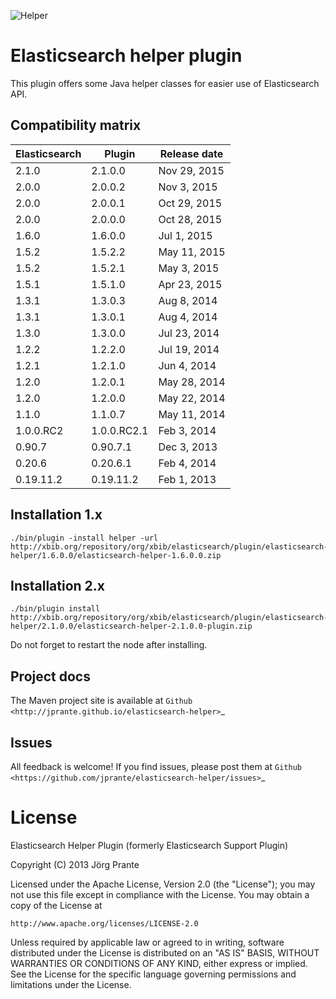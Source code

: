 ![Helper](https://github.com/jprante/elasticsearch-helper/raw/master/src/site/resources/helper.jpg)

# Elasticsearch helper plugin

This plugin offers some Java helper classes for easier use of Elasticsearch API.

## Compatibility matrix

| Elasticsearch     | Plugin         | Release date |
| ----------------- | -------------- | -------------|
| 2.1.0             | 2.1.0.0        | Nov 29, 2015 |
| 2.0.0             | 2.0.0.2        | Nov  3, 2015 |
| 2.0.0             | 2.0.0.1        | Oct 29, 2015 |
| 2.0.0             | 2.0.0.0        | Oct 28, 2015 |
| 1.6.0             | 1.6.0.0        | Jul  1, 2015 |
| 1.5.2             | 1.5.2.2        | May 11, 2015 |
| 1.5.2             | 1.5.2.1        | May  3, 2015 |
| 1.5.1             | 1.5.1.0        | Apr 23, 2015 |
| 1.3.1             | 1.3.0.3        | Aug  8, 2014 |
| 1.3.1             | 1.3.0.1        | Aug  4, 2014 |
| 1.3.0             | 1.3.0.0        | Jul 23, 2014 |
| 1.2.2             | 1.2.2.0        | Jul 19, 2014 |
| 1.2.1             | 1.2.1.0        | Jun  4, 2014 |
| 1.2.0             | 1.2.0.1        | May 28, 2014 |
| 1.2.0             | 1.2.0.0        | May 22, 2014 |
| 1.1.0             | 1.1.0.7        | May 11, 2014 |
| 1.0.0.RC2         | 1.0.0.RC2.1    | Feb  3, 2014 |
| 0.90.7            | 0.90.7.1       | Dec  3, 2013 |
| 0.20.6            | 0.20.6.1       | Feb  4, 2014 |
| 0.19.11.2         | 0.19.11.2      | Feb  1, 2013 |

## Installation 1.x

    ./bin/plugin -install helper -url http://xbib.org/repository/org/xbib/elasticsearch/plugin/elasticsearch-helper/1.6.0.0/elasticsearch-helper-1.6.0.0.zip

## Installation 2.x

    ./bin/plugin install http://xbib.org/repository/org/xbib/elasticsearch/plugin/elasticsearch-helper/2.1.0.0/elasticsearch-helper-2.1.0.0-plugin.zip

Do not forget to restart the node after installing.

## Project docs

The Maven project site is available at `Github <http://jprante.github.io/elasticsearch-helper>`_

## Issues

All feedback is welcome! If you find issues, please post them at `Github <https://github.com/jprante/elasticsearch-helper/issues>`_

# License

Elasticsearch Helper Plugin (formerly Elasticsearch Support Plugin)

Copyright (C) 2013 Jörg Prante

Licensed under the Apache License, Version 2.0 (the "License");
you may not use this file except in compliance with the License.
You may obtain a copy of the License at

    http://www.apache.org/licenses/LICENSE-2.0

Unless required by applicable law or agreed to in writing, software
distributed under the License is distributed on an "AS IS" BASIS,
WITHOUT WARRANTIES OR CONDITIONS OF ANY KIND, either express or implied.
See the License for the specific language governing permissions and
limitations under the License.